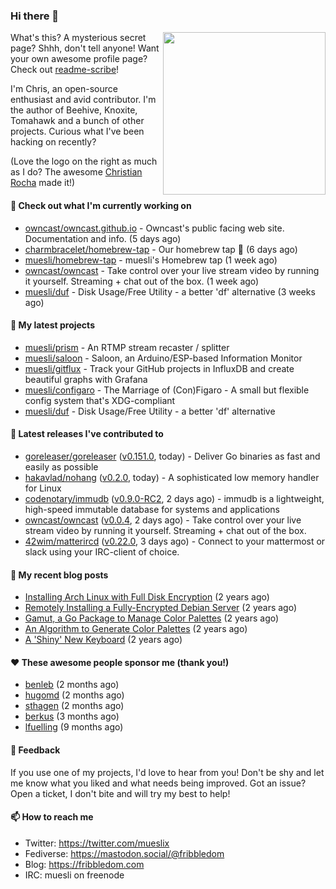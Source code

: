 ### Hi there 👋

<img align="right" src="https://raw.githubusercontent.com/muesli/muesli/master/assets/termenv.png" width="260">

What's this? A mysterious secret page? Shhh, don't tell anyone!
Want your own awesome profile page? Check out [readme-scribe](https://github.com/muesli/readme-scribe)!

I'm Chris, an open-source enthusiast and avid contributor. I'm the author of Beehive, Knoxite, Tomahawk and a bunch
of other projects. Curious what I've been hacking on recently?

(Love the logo on the right as much as I do? The awesome [Christian Rocha](https://github.com/meowgorithm/) made it!)

#### 👷 Check out what I'm currently working on

- [owncast/owncast.github.io](https://github.com/owncast/owncast.github.io) - Owncast&#39;s public facing web site.  Documentation and info. (5 days ago)
- [charmbracelet/homebrew-tap](https://github.com/charmbracelet/homebrew-tap) - Our homebrew tap 🍺 (6 days ago)
- [muesli/homebrew-tap](https://github.com/muesli/homebrew-tap) - muesli&#39;s Homebrew tap (1 week ago)
- [owncast/owncast](https://github.com/owncast/owncast) - Take control over your live stream video by running it yourself.  Streaming &#43; chat out of the box. (1 week ago)
- [muesli/duf](https://github.com/muesli/duf) - Disk Usage/Free Utility - a better &#39;df&#39; alternative (3 weeks ago)

#### 🌱 My latest projects

- [muesli/prism](https://github.com/muesli/prism) - An RTMP stream recaster / splitter
- [muesli/saloon](https://github.com/muesli/saloon) - Saloon, an Arduino/ESP-based Information Monitor
- [muesli/gitflux](https://github.com/muesli/gitflux) - Track your GitHub projects in InfluxDB and create beautiful graphs with Grafana
- [muesli/configaro](https://github.com/muesli/configaro) - The Marriage of (Con)Figaro - A small but flexible config system that&#39;s XDG-compliant
- [muesli/duf](https://github.com/muesli/duf) - Disk Usage/Free Utility - a better &#39;df&#39; alternative

#### 🔭 Latest releases I've contributed to

- [goreleaser/goreleaser](https://github.com/goreleaser/goreleaser) ([v0.151.0](https://github.com/goreleaser/goreleaser/releases/tag/v0.151.0), today) - Deliver Go binaries as fast and easily as possible
- [hakavlad/nohang](https://github.com/hakavlad/nohang) ([v0.2.0](https://github.com/hakavlad/nohang/releases/tag/v0.2.0), today) - A sophisticated low memory handler for Linux
- [codenotary/immudb](https://github.com/codenotary/immudb) ([v0.9.0-RC2](https://github.com/codenotary/immudb/releases/tag/v0.9.0-RC2), 2 days ago) - immudb is a lightweight, high-speed immutable database for systems and applications
- [owncast/owncast](https://github.com/owncast/owncast) ([v0.0.4](https://github.com/owncast/owncast/releases/tag/v0.0.4), 2 days ago) - Take control over your live stream video by running it yourself.  Streaming &#43; chat out of the box.
- [42wim/matterircd](https://github.com/42wim/matterircd) ([v0.22.0](https://github.com/42wim/matterircd/releases/tag/v0.22.0), 3 days ago) - Connect to your mattermost or slack using your IRC-client of choice.

#### 📜 My recent blog posts

- [Installing Arch Linux with Full Disk Encryption](https://fribbledom.com/posts/encrypted-arch-install/) (2 years ago)
- [Remotely Installing a Fully-Encrypted Debian Server](https://fribbledom.com/posts/encrypted-remote-debian-install/) (2 years ago)
- [Gamut, a Go Package to Manage Color Palettes](https://fribbledom.com/posts/gamut-package-to-handle-color-palettes/) (2 years ago)
- [An Algorithm to Generate Color Palettes](https://fribbledom.com/posts/an-algorithm-to-generate-color-palettes/) (2 years ago)
- [A &#39;Shiny&#39; New Keyboard](https://fribbledom.com/posts/a-shiny-new-keyboard/) (2 years ago)

#### ❤️ These awesome people sponsor me (thank you!)

- [benleb](https://github.com/benleb) (2 months ago)
- [hugomd](https://github.com/hugomd) (2 months ago)
- [sthagen](https://github.com/sthagen) (2 months ago)
- [berkus](https://github.com/berkus) (3 months ago)
- [lfuelling](https://github.com/lfuelling) (9 months ago)

#### 💬 Feedback

If you use one of my projects, I'd love to hear from you! Don't be shy and let me know what you liked
and what needs being improved. Got an issue? Open a ticket, I don't bite and will try my best to help!

#### 📫 How to reach me

- Twitter: https://twitter.com/mueslix
- Fediverse: https://mastodon.social/@fribbledom
- Blog: https://fribbledom.com
- IRC: muesli on freenode
